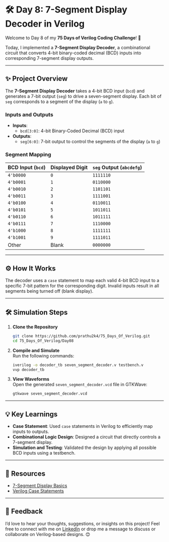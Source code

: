 # 🛠️ Day 8: 7-Segment Display Decoder in Verilog  

Welcome to Day 8 of my **75 Days of Verilog Coding Challenge**! 🎉  

Today, I implemented a **7-Segment Display Decoder**, a combinational circuit that converts 4-bit binary-coded decimal (BCD) inputs into corresponding 7-segment display outputs.  

---

## ✨ Project Overview  

The **7-Segment Display Decoder** takes a 4-bit BCD input (`bcd`) and generates a 7-bit output (`seg`) to drive a seven-segment display. Each bit of `seg` corresponds to a segment of the display (`a` to `g`).  

### **Inputs and Outputs**  
- **Inputs**:  
  - `bcd[3:0]`: 4-bit Binary-Coded Decimal (BCD) input  
- **Outputs**:  
  - `seg[6:0]`: 7-bit output to control the segments of the display (`a` to `g`)  

### **Segment Mapping**  

| BCD Input (`bcd`) | Displayed Digit | `seg` Output (`abcdefg`) |
|--------------------|-----------------|--------------------------|
| `4'b0000`         | `0`             | `1111110`               |
| `4'b0001`         | `1`             | `0110000`               |
| `4'b0010`         | `2`             | `1101101`               |
| `4'b0011`         | `3`             | `1111001`               |
| `4'b0100`         | `4`             | `0110011`               |
| `4'b0101`         | `5`             | `1011011`               |
| `4'b0110`         | `6`             | `1011111`               |
| `4'b0111`         | `7`             | `1110000`               |
| `4'b1000`         | `8`             | `1111111`               |
| `4'b1001`         | `9`             | `1111011`               |
| Other             | Blank           | `0000000`               |

---

## ⚙️ How It Works  

The decoder uses a `case` statement to map each valid 4-bit BCD input to a specific 7-bit pattern for the corresponding digit. Invalid inputs result in all segments being turned off (blank display).  

---

## 🛠️ Simulation Steps  

1. **Clone the Repository**  
   ```bash
   git clone https://github.com/prathu2k4/75_Days_Of_Verilog.git
   cd 75_Days_Of_Verilog/Day08
   ```

2. **Compile and Simulate**  
   Run the following commands:  
   ```bash
   iverilog -o decoder_tb seven_segment_decoder.v testbench.v
   vvp decoder_tb
   ```

3. **View Waveforms**  
   Open the generated `seven_segment_decoder.vcd` file in GTKWave:  
   ```bash
   gtkwave seven_segment_decoder.vcd
   ```

---

## 💡 Key Learnings  

- **Case Statement**: Used `case` statements in Verilog to efficiently map inputs to outputs.  
- **Combinational Logic Design**: Designed a circuit that directly controls a 7-segment display.  
- **Simulation and Testing**: Validated the design by applying all possible BCD inputs using a testbench.  

---

## 🔗 Resources  

- [7-Segment Display Basics](https://en.wikipedia.org/wiki/Seven-segment_display)  
- [Verilog Case Statements](https://verilogguide.readthedocs.io/en/latest/casestatement.html)  

---

## 🤝 Feedback  

I’d love to hear your thoughts, suggestions, or insights on this project! Feel free to connect with me on [LinkedIn](https://www.linkedin.com/in/pratham-jainvs) or drop me a message to discuss or collaborate on Verilog-based designs. 😊
